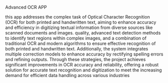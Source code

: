 Advanced OCR APP


this app addresses the complex task of Optical Character Recognition (OCR) for both 
printed and handwritten text, aiming to enhance accuracy and efficiency in digitizing 
textual information from diverse sources like scanned documents and images. 
quality, advanced text detection methods to identify text regions within complex images, 
and a combination of traditional OCR and modern algorithms to ensure effective 
recognition of both printed and handwritten text. Additionally, the system integrates 
multiple correction models to enhance accuracy by rectifying spelling errors and refining 
outputs. Through these strategies, the project achieves significant improvements in OCR  accuracy and reliability, offering a robust solution for accurate text recognition and 
digitization to meet the increasing demand for efficient data handling across various 
industries
